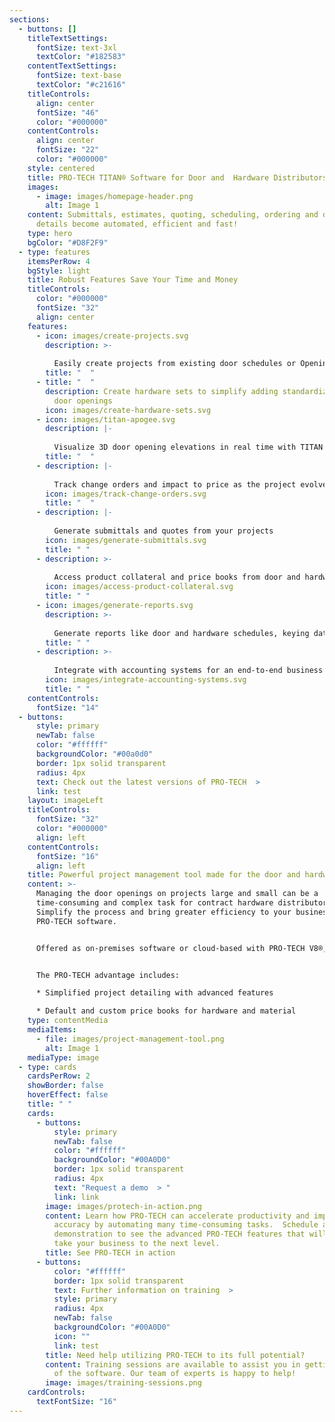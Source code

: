 ```yaml
---
sections:
  - buttons: []
    titleTextSettings:
      fontSize: text-3xl
      textColor: "#182583"
    contentTextSettings:
      fontSize: text-base
      textColor: "#c21616"
    titleControls:
      align: center
      fontSize: "46"
      color: "#000000"
    contentControls:
      align: center
      fontSize: "22"
      color: "#000000"
    style: centered
    title: PRO-TECH TITAN® Software for Door and  Hardware Distributors
    images:
      - image: images/homepage-header.png
        alt: Image 1
    content: Submittals, estimates, quoting, scheduling, ordering and delivery
      details become automated, efficient and fast!
    type: hero
    bgColor: "#D8F2F9"
  - type: features
    itemsPerRow: 4
    bgStyle: light
    title: Robust Features Save Your Time and Money
    titleControls:
      color: "#000000"
      fontSize: "32"
      align: center
    features:
      - icon: images/create-projects.svg
        description: >-
          
          Easily create projects from existing door schedules or Openings Studio™
        title: "  "
      - title: "  "
        description: Create hardware sets to simplify adding standardized hardware to
          door openings
        icon: images/create-hardware-sets.svg
      - icon: images/titan-apogee.svg
        description: |-
          
          Visualize 3D door opening elevations in real time with TITAN APOGEE
        title: "  "
      - description: |-
          
          Track change orders and impact to price as the project evolves
        icon: images/track-change-orders.svg
        title: "  "
      - description: |-
          
          Generate submittals and quotes from your projects
        icon: images/generate-submittals.svg
        title: " "
      - description: >-
          
          Access product collateral and price books from door and hardware manufacturers
        icon: images/access-product-collateral.svg
        title: " "
      - icon: images/generate-reports.svg
        description: >-
          
          Generate reports like door and hardware schedules, keying data and material cost
        title: " "
      - description: >-
          
          Integrate with accounting systems for an end-to-end business experience
        icon: images/integrate-accounting-systems.svg
        title: " "
    contentControls:
      fontSize: "14"
  - buttons:
      style: primary
      newTab: false
      color: "#ffffff"
      backgroundColor: "#00a0d0"
      border: 1px solid transparent
      radius: 4px
      text: Check out the latest versions of PRO-TECH  >
      link: test
    layout: imageLeft
    titleControls:
      fontSize: "32"
      color: "#000000"
      align: left
    contentControls:
      fontSize: "16"
      align: left
    title: Powerful project management tool made for the door and hardware industry
    content: >-
      Managing the door openings on projects large and small can be a
      time-consuming and complex task for contract hardware distributors.
      Simplify the process and bring greater efficiency to your business with
      PRO-TECH software.


      Offered as on-premises software or cloud-based with PRO-TECH V8®, or exclusively on the cloud as PRO-TECH TITAN®. Help for your most time-consuming tasks is here!  


      The PRO-TECH advantage includes:

      * Simplified project detailing with advanced features

      * Default and custom price books for hardware and material
    type: contentMedia
    mediaItems:
      - file: images/project-management-tool.png
        alt: Image 1
    mediaType: image
  - type: cards
    cardsPerRow: 2
    showBorder: false
    hoverEffect: false
    title: " "
    cards:
      - buttons:
          style: primary
          newTab: false
          color: "#ffffff"
          backgroundColor: "#00A0D0"
          border: 1px solid transparent
          radius: 4px
          text: "Request a demo  > "
          link: link
        image: images/protech-in-action.png
        content: Learn how PRO-TECH can accelerate productivity and improve project
          accuracy by automating many time-consuming tasks.  Schedule a software
          demonstration to see the advanced PRO-TECH features that will help
          take your business to the next level. 
        title: See PRO-TECH in action
      - buttons:
          color: "#ffffff"
          border: 1px solid transparent
          text: Further information on training  >
          style: primary
          radius: 4px
          newTab: false
          backgroundColor: "#00A0D0"
          icon: ""
          link: test
        title: Need help utilizing PRO-TECH to its full potential?
        content: Training sessions are available to assist you in getting the most out
          of the software. Our team of experts is happy to help!
        image: images/training-sessions.png
    cardControls:
      textFontSize: "16"
---
```

